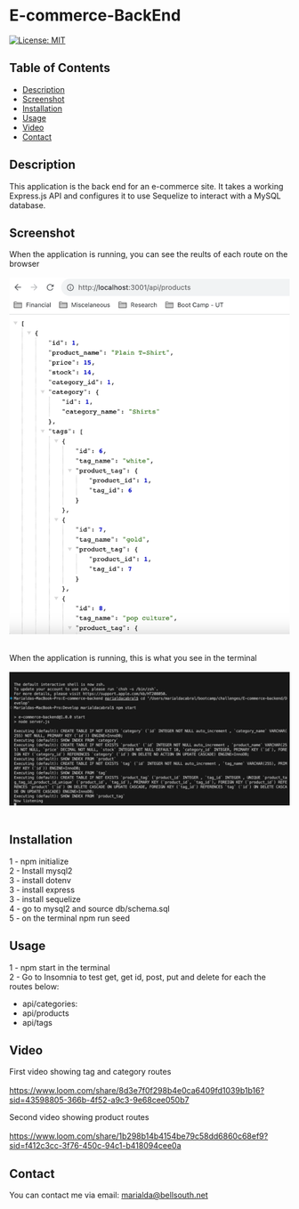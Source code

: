 # E-commerce-BackEnd
[![License: MIT](https://img.shields.io/badge/License-MIT-yellow.svg)](https://opensource.org/licenses/MIT)

## Table of Contents
  - [Description](#description)
  - [Screenshot](#screenshot)
  - [Installation](#installation)
  - [Usage](#usage)
  - [Video](#video)
  - [Contact](#contact)
 
## Description
This application is the back end for an e-commerce site. It takes a working Express.js API and configures it to use Sequelize to interact with a MySQL database.

## Screenshot
 When the application is running, you can see the reults of each route on the browser <br/> <br/>
![localhost](./Develop/images/browser.png) <br/> <br/> 

When the application is running, this is what you see in the terminal <br/> <br/>
![terminal](./Develop/images/Terminal.png) <br/> <br/> 

## Installation 
1 - npm initialize <br/>
2 - Install mysql2 <br/>
3 - install dotenv  <br/>
3 - install express  <br/>
3 - install sequelize  <br/>
4 - go to mysql2 and source db/schema.sql <br/>
5 - on the terminal npm run seed <br/>

## Usage
1 - npm start in the terminal <br/>
2 - Go to Insomnia to test get, get id, post, put and delete for each the routes below: <br/>
  - api/categories:
  - api/products
  - api/tags
  
## Video
First video showing tag and category routes <br/> <br/>
https://www.loom.com/share/8d3e7f0f298b4e0ca6409fd1039b1b16?sid=43598805-366b-4f52-a9c3-9e68cee050b7

Second video showing product routes <br/> <br/>
https://www.loom.com/share/1b298b14b4154be79c58dd6860c68ef9?sid=f412c3cc-3f76-450c-94c1-b418094cee0a

## Contact
You can contact me via email: marialda@bellsouth.net
